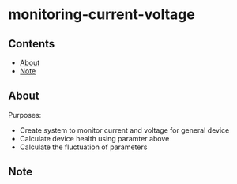 # monitoring-current-voltage

## Contents <a name='contents'></a>
- [About](#about)
- [Note](#note)

## About <a name='about'></a>
Purposes:
- Create system to monitor current and voltage for general device
- Calculate device health using paramter above
- Calculate the fluctuation of parameters

## Note <a name='note'></a>

